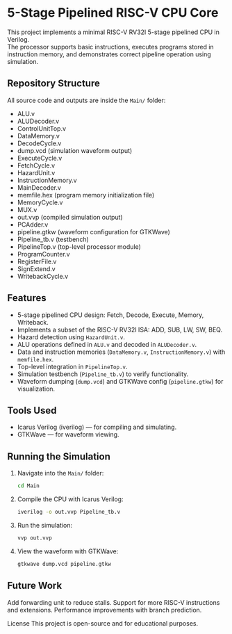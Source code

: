 # 5-Stage Pipelined RISC-V CPU Core

This project implements a minimal RISC-V RV32I 5-stage pipelined CPU in Verilog.  
The processor supports basic instructions, executes programs stored in instruction memory, and demonstrates correct pipeline operation using simulation.

## Repository Structure

All source code and outputs are inside the `Main/` folder:

- ALU.v  
- ALUDecoder.v  
- ControlUnitTop.v  
- DataMemory.v  
- DecodeCycle.v  
- dump.vcd (simulation waveform output)  
- ExecuteCycle.v  
- FetchCycle.v  
- HazardUnit.v  
- InstructionMemory.v  
- MainDecoder.v  
- memfile.hex (program memory initialization file)  
- MemoryCycle.v  
- MUX.v  
- out.vvp (compiled simulation output)  
- PCAdder.v  
- pipeline.gtkw (waveform configuration for GTKWave)  
- Pipeline_tb.v (testbench)  
- PipelineTop.v (top-level processor module)  
- ProgramCounter.v  
- RegisterFile.v  
- SignExtend.v  
- WritebackCycle.v  

## Features

- 5-stage pipelined CPU design: Fetch, Decode, Execute, Memory, Writeback.  
- Implements a subset of the RISC-V RV32I ISA: ADD, SUB, LW, SW, BEQ.  
- Hazard detection using `HazardUnit.v`.  
- ALU operations defined in `ALU.v` and decoded in `ALUDecoder.v`.  
- Data and instruction memories (`DataMemory.v`, `InstructionMemory.v`) with `memfile.hex`.  
- Top-level integration in `PipelineTop.v`.  
- Simulation testbench (`Pipeline_tb.v`) to verify functionality.  
- Waveform dumping (`dump.vcd`) and GTKWave config (`pipeline.gtkw`) for visualization.  

## Tools Used

- Icarus Verilog (iverilog) — for compiling and simulating.  
- GTKWave — for waveform viewing.  

## Running the Simulation

1. Navigate into the `Main/` folder:
   ```bash
   cd Main
2. Compile the CPU with Icarus Verilog:
   ```bash
   iverilog -o out.vvp Pipeline_tb.v 
3. Run the simulation:
   ```bash
   vvp out.vvp
4. View the waveform with GTKWave:
   ```bash
   gtkwave dump.vcd pipeline.gtkw

## Future Work

Add forwarding unit to reduce stalls.
Support for more RISC-V instructions and extensions.
Performance improvements with branch prediction.

License
This project is open-source and for educational purposes.
